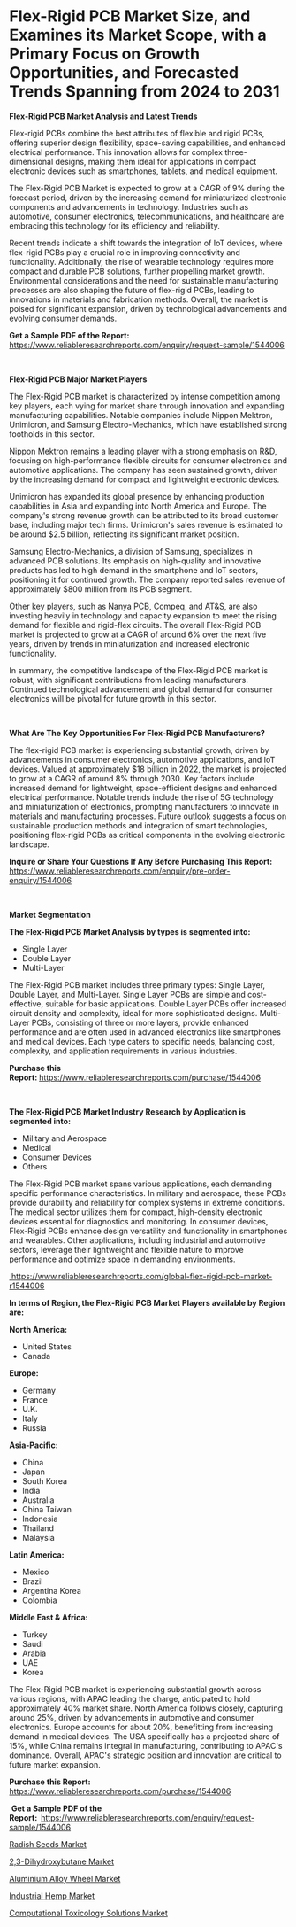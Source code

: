 <p><h1>Flex-Rigid PCB Market Size, and Examines its Market Scope, with a Primary Focus on Growth Opportunities, and Forecasted Trends Spanning from 2024 to 2031</h1></p><p><strong>Flex-Rigid PCB Market Analysis and Latest Trends</strong></p>
<p><p>Flex-rigid PCBs combine the best attributes of flexible and rigid PCBs, offering superior design flexibility, space-saving capabilities, and enhanced electrical performance. This innovation allows for complex three-dimensional designs, making them ideal for applications in compact electronic devices such as smartphones, tablets, and medical equipment.</p><p>The Flex-Rigid PCB Market is expected to grow at a CAGR of 9% during the forecast period, driven by the increasing demand for miniaturized electronic components and advancements in technology. Industries such as automotive, consumer electronics, telecommunications, and healthcare are embracing this technology for its efficiency and reliability. </p><p>Recent trends indicate a shift towards the integration of IoT devices, where flex-rigid PCBs play a crucial role in improving connectivity and functionality. Additionally, the rise of wearable technology requires more compact and durable PCB solutions, further propelling market growth. Environmental considerations and the need for sustainable manufacturing processes are also shaping the future of flex-rigid PCBs, leading to innovations in materials and fabrication methods. Overall, the market is poised for significant expansion, driven by technological advancements and evolving consumer demands.</p></p>
<p><strong>Get a Sample PDF of the Report:&nbsp;</strong> <a href="https://www.reliableresearchreports.com/enquiry/request-sample/1544006?utm_campaign=40&utm_medium=2&utm_source=Github&utm_content=ia&utm_term=10122024&utm_id=flex-rigid-pcb">https://www.reliableresearchreports.com/enquiry/request-sample/1544006</a></p>
<p>&nbsp;</p>
<p><strong>Flex-Rigid PCB Major Market Players</strong></p>
<p><p>The Flex-Rigid PCB market is characterized by intense competition among key players, each vying for market share through innovation and expanding manufacturing capabilities. Notable companies include Nippon Mektron, Unimicron, and Samsung Electro-Mechanics, which have established strong footholds in this sector.</p><p>Nippon Mektron remains a leading player with a strong emphasis on R&D, focusing on high-performance flexible circuits for consumer electronics and automotive applications. The company has seen sustained growth, driven by the increasing demand for compact and lightweight electronic devices.</p><p>Unimicron has expanded its global presence by enhancing production capabilities in Asia and expanding into North America and Europe. The company's strong revenue growth can be attributed to its broad customer base, including major tech firms. Unimicron's sales revenue is estimated to be around $2.5 billion, reflecting its significant market position.</p><p>Samsung Electro-Mechanics, a division of Samsung, specializes in advanced PCB solutions. Its emphasis on high-quality and innovative products has led to high demand in the smartphone and IoT sectors, positioning it for continued growth. The company reported sales revenue of approximately $800 million from its PCB segment.</p><p>Other key players, such as Nanya PCB, Compeq, and AT&S, are also investing heavily in technology and capacity expansion to meet the rising demand for flexible and rigid-flex circuits. The overall Flex-Rigid PCB market is projected to grow at a CAGR of around 6% over the next five years, driven by trends in miniaturization and increased electronic functionality.</p><p>In summary, the competitive landscape of the Flex-Rigid PCB market is robust, with significant contributions from leading manufacturers. Continued technological advancement and global demand for consumer electronics will be pivotal for future growth in this sector.</p></p>
<p>&nbsp;</p>
<p><strong>What Are The Key Opportunities For Flex-Rigid PCB Manufacturers?</strong></p>
<p><p>The flex-rigid PCB market is experiencing substantial growth, driven by advancements in consumer electronics, automotive applications, and IoT devices. Valued at approximately $18 billion in 2022, the market is projected to grow at a CAGR of around 8% through 2030. Key factors include increased demand for lightweight, space-efficient designs and enhanced electrical performance. Notable trends include the rise of 5G technology and miniaturization of electronics, prompting manufacturers to innovate in materials and manufacturing processes. Future outlook suggests a focus on sustainable production methods and integration of smart technologies, positioning flex-rigid PCBs as critical components in the evolving electronic landscape.</p></p>
<p><strong>Inquire or Share Your Questions If Any Before Purchasing This Report:</strong> <a href="https://www.reliableresearchreports.com/enquiry/pre-order-enquiry/1544006?utm_campaign=40&utm_medium=2&utm_source=Github&utm_content=ia&utm_term=10122024&utm_id=flex-rigid-pcb">https://www.reliableresearchreports.com/enquiry/pre-order-enquiry/1544006</a></p>
<p>&nbsp;</p>
<p><strong>Market Segmentation</strong></p>
<p><strong>The Flex-Rigid PCB Market Analysis by types is segmented into:</strong></p>
<p><ul><li>Single Layer</li><li>Double Layer</li><li>Multi-Layer</li></ul></p>
<p><p>The Flex-Rigid PCB market includes three primary types: Single Layer, Double Layer, and Multi-Layer. Single Layer PCBs are simple and cost-effective, suitable for basic applications. Double Layer PCBs offer increased circuit density and complexity, ideal for more sophisticated designs. Multi-Layer PCBs, consisting of three or more layers, provide enhanced performance and are often used in advanced electronics like smartphones and medical devices. Each type caters to specific needs, balancing cost, complexity, and application requirements in various industries.</p></p>
<p><strong>Purchase this Report:&nbsp;</strong><a href="https://www.reliableresearchreports.com/purchase/1544006?utm_campaign=40&utm_medium=2&utm_source=Github&utm_content=ia&utm_term=10122024&utm_id=flex-rigid-pcb">https://www.reliableresearchreports.com/purchase/1544006</a></p>
<p>&nbsp;</p>
<p><strong>The Flex-Rigid PCB Market Industry Research by Application is segmented into:</strong></p>
<p><ul><li>Military and Aerospace</li><li>Medical</li><li>Consumer Devices</li><li>Others</li></ul></p>
<p><p>The Flex-Rigid PCB market spans various applications, each demanding specific performance characteristics. In military and aerospace, these PCBs provide durability and reliability for complex systems in extreme conditions. The medical sector utilizes them for compact, high-density electronic devices essential for diagnostics and monitoring. In consumer devices, Flex-Rigid PCBs enhance design versatility and functionality in smartphones and wearables. Other applications, including industrial and automotive sectors, leverage their lightweight and flexible nature to improve performance and optimize space in demanding environments.</p></p>
<p><a href="https://www.reliableresearchreports.com/global-flex-rigid-pcb-market-r1544006?utm_campaign=40&utm_medium=2&utm_source=Github&utm_content=ia&utm_term=10122024&utm_id=flex-rigid-pcb">&nbsp;https://www.reliableresearchreports.com/global-flex-rigid-pcb-market-r1544006</a></p>
<p><strong>In terms of Region, the Flex-Rigid PCB Market Players available by Region are:</strong></p>
<p>
    <p> <strong> North America: </strong>
        <ul>
            <li>United States</li>
            <li>Canada</li>
        </ul>
        </p> 
    <p> <strong> Europe: </strong>
        <ul>
            <li>Germany</li>
            <li>France</li>
            <li>U.K.</li>
            <li>Italy</li>
            <li>Russia</li>
        </ul>
        </p> 
    <p> <strong> Asia-Pacific: </strong>
        <ul>
            <li>China</li>
            <li>Japan</li>
            <li>South Korea</li>
            <li>India</li>
            <li>Australia</li>
            <li>China Taiwan</li>
            <li>Indonesia</li>
            <li>Thailand</li>
            <li>Malaysia</li>
        </ul>
        </p> 
    <p> <strong> Latin America: </strong>
        <ul>
            <li>Mexico</li>
            <li>Brazil</li>
            <li>Argentina Korea</li>
            <li>Colombia</li>
        </ul>
        </p> 
    <p> <strong> Middle East & Africa: </strong>
        <ul>
            <li>Turkey</li>
            <li>Saudi</li>
            <li>Arabia</li>
            <li>UAE</li>
            <li>Korea</li>
        </ul>
    </p>
    </p>
<p><p>The Flex-Rigid PCB market is experiencing substantial growth across various regions, with APAC leading the charge, anticipated to hold approximately 40% market share. North America follows closely, capturing around 25%, driven by advancements in automotive and consumer electronics. Europe accounts for about 20%, benefitting from increasing demand in medical devices. The USA specifically has a projected share of 15%, while China remains integral in manufacturing, contributing to APAC's dominance. Overall, APAC's strategic position and innovation are critical to future market expansion.</p></p>
<p><strong>Purchase this Report: </strong><a href="https://www.reliableresearchreports.com/purchase/1544006?utm_campaign=40&utm_medium=2&utm_source=Github&utm_content=ia&utm_term=10122024&utm_id=flex-rigid-pcb">https://www.reliableresearchreports.com/purchase/1544006</a></p>
<p>&nbsp;<strong>Get a Sample PDF of the Report:&nbsp;&nbsp;</strong><a href="https://www.reliableresearchreports.com/enquiry/request-sample/1544006?utm_campaign=40&utm_medium=2&utm_source=Github&utm_content=ia&utm_term=10122024&utm_id=flex-rigid-pcb">https://www.reliableresearchreports.com/enquiry/request-sample/1544006</a></p>
<p><strong></strong></p>
<p><p><a href="https://www.linkedin.com/pulse/global-radish-seeds-market-size-share-projected-65-cagr-growth-xfewf?utm_campaign=40&utm_medium=2&utm_source=Github&utm_content=ia&utm_term=10122024&utm_id=flex-rigid-pcb">Radish Seeds Market</a></p><p><a href="https://github.com/ParvinKhatun77/Market-Research-Report-List-1/blob/main/23-dihydroxybutane-market.md?utm_campaign=40&utm_medium=2&utm_source=Github&utm_content=ia&utm_term=10122024&utm_id=flex-rigid-pcb">2,3-Dihydroxybutane Market</a></p><p><a href="https://www.linkedin.com/pulse/aluminium-alloy-wheel-market-global-share-ranking-overall-biznf?utm_campaign=40&utm_medium=2&utm_source=Github&utm_content=ia&utm_term=10122024&utm_id=flex-rigid-pcb">Aluminium Alloy Wheel Market</a></p><p><a href="https://www.linkedin.com/pulse/navigating-industrial-hemp-market-incorporating-trends-size-ljx9f?utm_campaign=40&utm_medium=2&utm_source=Github&utm_content=ia&utm_term=10122024&utm_id=flex-rigid-pcb">Industrial Hemp Market</a></p><p><a href="https://github.com/abbislposival/Market-Research-Report-List-1/blob/main/computational-toxicology-solutions-market.md?utm_campaign=40&utm_medium=2&utm_source=Github&utm_content=ia&utm_term=10122024&utm_id=flex-rigid-pcb">Computational Toxicology Solutions Market</a></p></p>